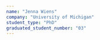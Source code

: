 ```yaml
---
name: "Jenna Wiens"
company: "University of Michigan"
student_type: "PhD"
graduated_student_number: "03"
---
```

